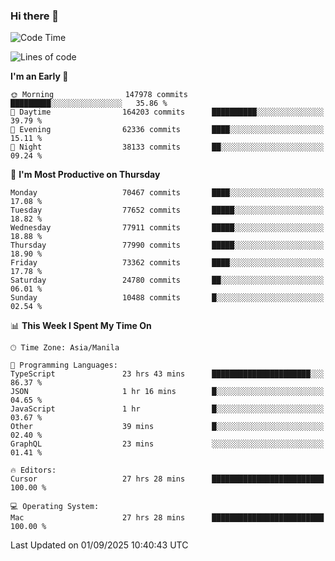 ### Hi there 👋

<!--START_SECTION:waka-->
![Code Time](http://img.shields.io/badge/Code%20Time-6%2C245%20hrs%2015%20mins-blue)

![Lines of code](https://img.shields.io/badge/From%20Hello%20World%20I%27ve%20Written-141.3%20million%20lines%20of%20code-blue)

**I'm an Early 🐤** 

```text
🌞 Morning                147978 commits      █████████░░░░░░░░░░░░░░░░   35.86 % 
🌆 Daytime                164203 commits      ██████████░░░░░░░░░░░░░░░   39.79 % 
🌃 Evening                62336 commits       ████░░░░░░░░░░░░░░░░░░░░░   15.11 % 
🌙 Night                  38133 commits       ██░░░░░░░░░░░░░░░░░░░░░░░   09.24 % 
```
📅 **I'm Most Productive on Thursday** 

```text
Monday                   70467 commits       ████░░░░░░░░░░░░░░░░░░░░░   17.08 % 
Tuesday                  77652 commits       █████░░░░░░░░░░░░░░░░░░░░   18.82 % 
Wednesday                77911 commits       █████░░░░░░░░░░░░░░░░░░░░   18.88 % 
Thursday                 77990 commits       █████░░░░░░░░░░░░░░░░░░░░   18.90 % 
Friday                   73362 commits       ████░░░░░░░░░░░░░░░░░░░░░   17.78 % 
Saturday                 24780 commits       ██░░░░░░░░░░░░░░░░░░░░░░░   06.01 % 
Sunday                   10488 commits       █░░░░░░░░░░░░░░░░░░░░░░░░   02.54 % 
```


📊 **This Week I Spent My Time On** 

```text
🕑︎ Time Zone: Asia/Manila

💬 Programming Languages: 
TypeScript               23 hrs 43 mins      ██████████████████████░░░   86.37 % 
JSON                     1 hr 16 mins        █░░░░░░░░░░░░░░░░░░░░░░░░   04.65 % 
JavaScript               1 hr                █░░░░░░░░░░░░░░░░░░░░░░░░   03.67 % 
Other                    39 mins             █░░░░░░░░░░░░░░░░░░░░░░░░   02.40 % 
GraphQL                  23 mins             ░░░░░░░░░░░░░░░░░░░░░░░░░   01.41 % 

🔥 Editors: 
Cursor                   27 hrs 28 mins      █████████████████████████   100.00 % 

💻 Operating System: 
Mac                      27 hrs 28 mins      █████████████████████████   100.00 % 
```


 Last Updated on 01/09/2025 10:40:43 UTC
<!--END_SECTION:waka-->


<!--
**rad182/rad182** is a ✨ _special_ ✨ repository because its `README.md` (this file) appears on your GitHub profile.

Here are some ideas to get you started:

- 🔭 I’m currently working on ...
- 🌱 I’m currently learning ...
- 👯 I’m looking to collaborate on ...
- 🤔 I’m looking for help with ...
- 💬 Ask me about ...
- 📫 How to reach me: ...
- 😄 Pronouns: ...
- ⚡ Fun fact: ...
-->
